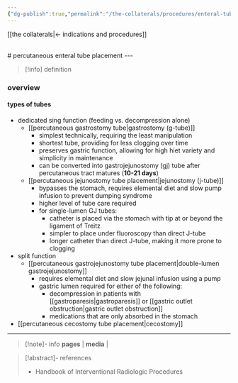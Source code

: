 ```yaml
---
{"dg-publish":true,"permalink":"/the-collaterals/procedures/enteral-tube-placement/"}
---
```



[[the collaterals\|← indications and procedures]]

<br>
# percutaneous enteral tube placement
---

> [!info] definition


### overview
#### types of tubes
- dedicated sing function (feeding vs. decompression alone)
	- [[percutaneous gastrostomy tube\|gastrostomy (g-tube)]]
		- simplest technically, requiring the least manipulation
		- shortest tube, providing for less clogging over time
		- preserves gastric function, allowing for high hiet variety and simplicity in maintenance
		- can be converted into gastrojejunostomy (gj) tube after percutaneous tract matures (**10-21 days**)
	-  [[percutaneous jejunostomy tube placement\|jejunostomy (j-tube)]]
		- bypasses the stomach, requires elemental diet and slow pump infusion to prevent dumping syndrome
		- higher level of tube care required
		- for single-lumen GJ tubes:
			- catheter is placed via the stomach with tip at or beyond the ligament of Treitz
			- simpler to place under fluoroscopy than direct J-tube
			- longer catheter than direct J-tube, making it more prone to clogging
- split function 
	- [[percutaneous gastrojejunostomy tube placement\|double-lumen gastrojejunostomy]]
		- requires elemental diet and slow jejunal infusion using a pump
		- gastric lumen required for either of the following:
			- decompression in patients with [[gastroparesis\|gastroparesis]] or [[gastric outlet obstruction\|gastric outlet obstruction]]
			- medications that are only absorbed in the stomach
- [[percutaneous cecostomy tube placement\|cecostomy]]

---


> [!note]- info
> **pages** | 
> **media** | 

> [!abstract]- references
> - Handbook of Interventional Radiologic Procedures 


